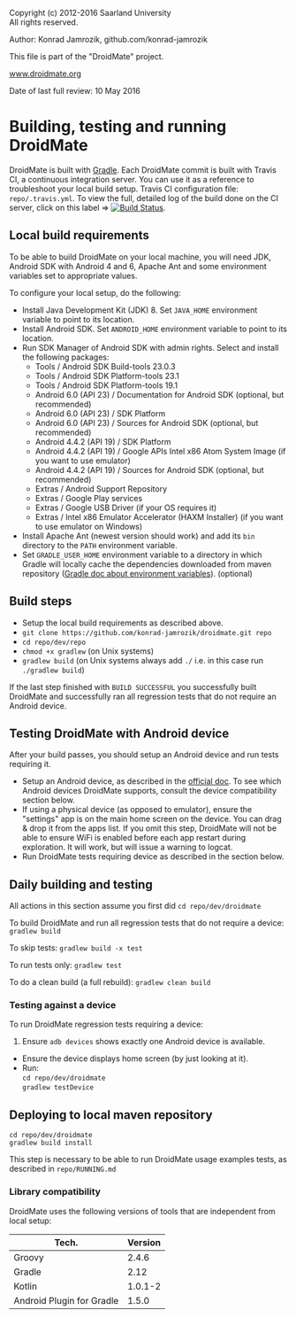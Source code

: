   Copyright (c) 2012-2016 Saarland University  
  All rights reserved.

  Author: Konrad Jamrozik, github.com/konrad-jamrozik
  
  This file is part of the "DroidMate" project.

  www.droidmate.org

  Date of last full review: 10 May 2016

# Building, testing and running DroidMate #

DroidMate is built with [Gradle](https://docs.gradle.org/current/userguide/userguide.html). Each DroidMate commit is built with Travis CI, a continuous integration server. You can use it as a reference to troubleshoot your local build setup. Travis CI configuration file: `repo/.travis.yml`. To view the full, detailed log of the build done on the CI server, click on this label => [![Build Status](https://travis-ci.org/konrad-jamrozik/droidmate.svg?branch=master)](https://travis-ci.org/konrad-jamrozik/droidmate).

## Local build requirements ##

To be able to build DroidMate on your local machine, you will need JDK, Android SDK with Android 4 and 6, Apache Ant and some 
environment variables set to appropriate values.

To configure your local setup, do the following:

* Install Java Development Kit (JDK) 8. Set `JAVA_HOME` environment variable to point to its location.
* Install Android SDK. Set `ANDROID_HOME` environment variable to point to its location.
* Run SDK Manager of Android SDK with admin rights. Select and install the following packages:
  * Tools / Android SDK Build-tools 23.0.3
  * Tools / Android SDK Platform-tools 23.1
  * Tools / Android SDK Platform-tools 19.1
  * Android 6.0 (API 23) / Documentation for Android SDK (optional, but recommended)
  * Android 6.0 (API 23) / SDK Platform
  * Android 6.0 (API 23) / Sources for Android SDK (optional, but recommended)
  * Android 4.4.2 (API 19) / SDK Platform
  * Android 4.4.2 (API 19) / Google APIs Intel x86 Atom System Image (if you want to use emulator)
  * Android 4.4.2 (API 19) / Sources for Android SDK (optional, but recommended)
  * Extras / Android Support Repository
  * Extras / Google Play services
  * Extras / Google USB Driver (if your OS requires it)
  * Extras / Intel x86 Emulator Accelerator (HAXM Installer) (if you want to use emulator on Windows)
* Install Apache Ant (newest version should work) and add its `bin` directory to the `PATH` environment variable.
* Set `GRADLE_USER_HOME` environment variable to a directory in which Gradle will locally cache the dependencies downloaded from maven repository ([Gradle doc about environment variables](https://docs.gradle.org/current/userguide/build_environment.html#sec:gradle_properties_and_system_properties)). (optional)

## Build steps ##

* Setup the local build requirements as described above. 
* `git clone https://github.com/konrad-jamrozik/droidmate.git repo`
* `cd repo/dev/repo`
* `chmod +x gradlew` (on Unix systems)
* `gradlew build` (on Unix systems always add `./` i.e. in this case run `./gradlew build`)

If the last step finished with `BUILD SUCCESSFUL` you successfully built DroidMate and successfully ran all regression tests that do not require an Android device.

## Testing DroidMate with Android device ##

After your build passes, you should setup an Android device and run tests requiring it.

* Setup an Android device, as described in the [official doc](http://developer.android.com/training/basics/firstapp/running-app.html#RealDevice). To see which Android devices DroidMate supports, consult the device compatibility section below.
* If using a physical device (as opposed to emulator), ensure the "settings" app is on the main home screen on the device. You can drag & drop it from the apps list. If you omit this step, DroidMate will not be able to ensure WiFi is enabled before each app restart during exploration. It will work, but will issue a warning to logcat.
* Run DroidMate tests requiring device as described in the section below.

## Daily building and testing ##

All actions in this section assume you first did `cd repo/dev/droidmate`

To build DroidMate and run all regression tests that do not require a device:  `gradlew build`  

To skip tests: `gradlew build -x test`

To run tests only: `gradlew test`

To do a clean build (a full rebuild): `gradlew clean build`

### Testing against a device ###

To run DroidMate regression tests requiring a device:

1. Ensure `adb devices` shows exactly one Android device is available.
* Ensure the device displays home screen (by just looking at it).
* Run:  
`cd repo/dev/droidmate`  
`gradlew testDevice`

## Deploying to local maven repository ##

`cd repo/dev/droidmate`  
`gradlew build install`

This step is necessary to be able to run DroidMate usage examples tests, as described in `repo/RUNNING.md` 

### Library compatibility ###

DroidMate uses the following versions of tools that are independent from local setup:

| Tech.         | Version |
| ------------- | ------- |
| Groovy        | 2.4.6   |
| Gradle        | 2.12    |
| Kotlin        | 1.0.1-2 |
| Android Plugin for Gradle | 1.5.0 |
